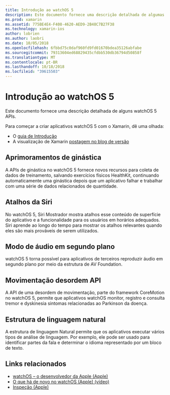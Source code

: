 ```yaml
---
title: Introdução ao watchOS 5
description: Este documento fornece uma descrição detalhada de algumas APIs do watchOS 5 para visualização do Xamarin, qual versão fornece associações c#.
ms.prod: xamarin
ms.assetid: 775BE4E4-F408-4620-AED9-2B48C7B27F38
ms.technology: xamarin-ios
author: lobrien
ms.author: laobri
ms.date: 10/05/2018
ms.openlocfilehash: 6fbbd75c0daf960fd9fd01670bdea35126abfabe
ms.sourcegitcommit: 79313604ed68829435cfdbb530db36794d50858f
ms.translationtype: MT
ms.contentlocale: pt-BR
ms.lasthandoff: 10/18/2018
ms.locfileid: "39615503"
---
```

# <a name="introduction-to-watchos-5"></a>Introdução ao watchOS 5

Este documento fornece uma descrição detalhada de alguns watchOS 5 APIs.

Para começar a criar aplicativos watchOS 5 com o Xamarin, dê uma olhada:

- O [guia de Introdução](~/ios/platform/introduction-to-ios12/get-started.md)
- A visualização de Xamarin [postagem no blog de versão](https://releases.xamarin.com/preview-release-xcode-10-beta-6/)

## <a name="workout-improvements"></a>Aprimoramentos de ginástica

A APIs de ginástica no watchOS 5 fornece novos recursos para coleta de dados de treinamento, salvando exercícios físicos HealthKit, continuando automaticamente uma ginástica depois que um aplicativo falhar e trabalhar com uma série de dados relacionados de quantidade.

## <a name="siri-shortcuts"></a>Atalhos da Siri

No watchOS 5, Siri Mostrador mostra atalhos esse conteúdo de superfície do aplicativo e a funcionalidade para os usuários em horários adequados. Siri aprende ao longo do tempo para mostrar os atalhos relevantes quando eles são mais prováveis de serem utilizados.

## <a name="background-audio-mode"></a>Modo de áudio em segundo plano

watchOS 5 torna possível para aplicativos de terceiros reproduzir áudio em segundo plano por meio da estrutura de AV Foundation.

## <a name="movement-disorder-api"></a>Movimentação desordem API

A API de uma desordem de movimentação, parte do framework CoreMotion no watchOS 5, permite que aplicativos watchOS monitor, registro e consulta tremor e dyskinesia sintomas relacionadas ao Parkinson da doença.

## <a name="natural-language-framework"></a>Estrutura de linguagem natural

A estrutura de linguagem Natural permite que os aplicativos executar vários tipos de análise de linguagem. Por exemplo, ele pode ser usado para identificar partes da fala e determinar o idioma representado por um bloco de texto.

## <a name="related-links"></a>Links relacionados

- [watchOS – o desenvolvedor da Apple (Apple)](https://developer.apple.com/watchOS/)
- [O que há de novo no watchOS (Apple) (vídeo)](https://developer.apple.com/videos/play/wwdc2018/206/)
- [Inspeção (Apple)](https://www.apple.com/watch/)
